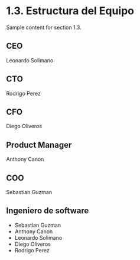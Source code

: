 # 1.3. Estructura del Equipo

Sample content for section 1.3.

## CEO
Leonardo Solimano
## CTO
Rodrigo Perez
## CFO
Diego Oliveros
## Product Manager
Anthony Canon
## COO
Sebastian Guzman
## Ingeniero de software
- Sebastian Guzman
- Anthony Canon
- Leonardo Solimano
- Diego Oliveros
- Rodrigo Perez
